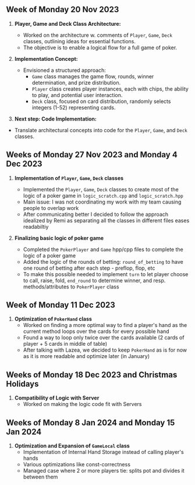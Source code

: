 ## Week of Monday 20 Nov 2023

1. **Player, Game and Deck Class Architecture:**
   - Worked on the architecture w. comments of `Player`, `Game`, `Deck` classes, outlining ideas for essential functions.
   - The objective is to enable a logical flow for a full game of poker.
  
2. **Implementation Concept:**
   - Envisioned a structured approach:
      - `Game` class manages the game flow, rounds, winner determination, and prize distribution.
      - `Player` class creates player instances, each with chips, the ability to play, and potential user interaction.
      - `Deck` class, focused on card distribution, randomly selects integers (1-52) representing cards.

3. **Next step: Code Implementation:**
  - Translate architectural concepts into code for the `Player`, `Game`, and `Deck` classes.

## Weeks of Monday 27 Nov 2023 and Monday 4 Dec 2023

1. **Implementation of `Player`, `Game`, `Deck` classes**
   - Implemented the `Player`, `Game`, `Deck` classes to create most of the logic of a poker game in `logic_scratch.cpp` and `logic_scratch.hpp`
   - Main issue: I was not coordinating my work with my team causing people to overlap work
   - After communicating better I decided to follow the approach idealized by Remi as separating all the classes in different files eases readabiltiy

2. **Finalizing basic logic of poker game**
   - Completed the `PokerPlayer` and `Game` hpp/cpp files to complete the logic of a poker game
   - Added the logic of the rounds of betting: `round_of_betting` to have one round of betting after each step - preflop, flop, etc
   - To make this possible needed to implement `turn` to let player choose to call, raise, fold, `end_round` to determine winner, and resp. methods/attributes to `PokerPlayer` class

## Week of Monday 11 Dec 2023
1. **Optimization of `PokerHand` class**
   - Worked on finding a more optimal way to find a player's hand as the current method loops over the cards for every possible hand
   - Found a way to loop only twice over the cards available (2 cards of player + 5 cards in middle of table)
   - After talking with Lazea, we decided to keep `PokerHand` as is for now as it is more readable and optimize later (in January)

## Weeks of Monday 18 Dec 2023 and Christmas Holidays
1. **Compatibility of Logic with Server**
   - Worked on making the logic code fit with Servers
  
## Weeks of Monday 8 Jan 2024 and Monday 15 Jan 2024
1. **Optimization and Expansion of `GameLocal` class**
   - Implementation of Internal Hand Storage instead of calling player's hands
   - Various optimizations like const-correctness
   - Managed case where 2 or more players tie: splits pot and divides it between them



